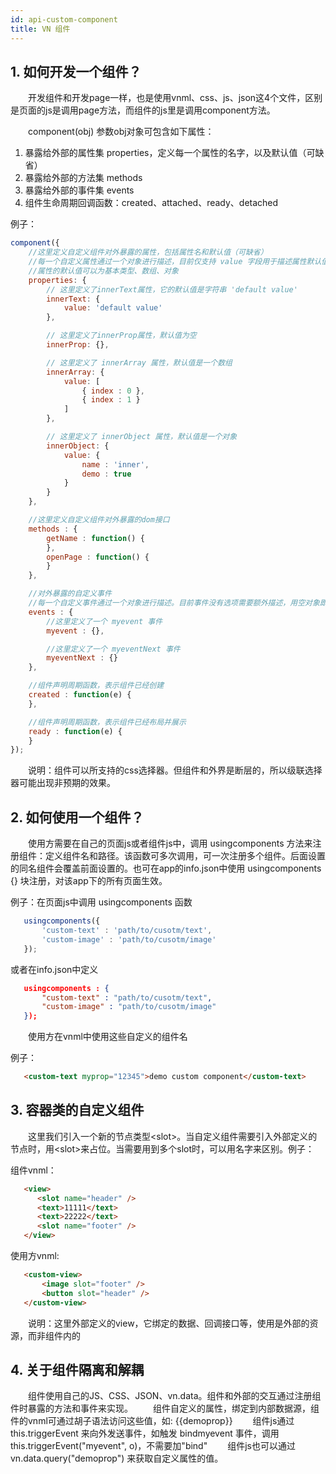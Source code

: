 ```yaml
---
id: api-custom-component
title: VN 组件
---
```


## 1. 如何开发一个组件？

&emsp;&emsp;开发组件和开发page一样，也是使用vnml、css、js、json这4个文件，区别是页面的js是调用page方法，而组件的js里是调用component方法。

&emsp;&emsp;component(obj) 参数obj对象可包含如下属性：

1. 暴露给外部的属性集 properties，定义每一个属性的名字，以及默认值（可缺省）
2. 暴露给外部的方法集 methods
3. 暴露给外部的事件集 events
4. 组件生命周期回调函数：created、attached、ready、detached

例子：

```javascript
component({
    //这里定义自定义组件对外暴露的属性，包括属性名和默认值（可缺省）
    //每一个自定义属性通过一个对象进行描述，目前仅支持 value 字段用于描述属性默认值
    //属性的默认值可以为基本类型、数组、对象
    properties: {
        // 这里定义了innerText属性，它的默认值是字符串 'default value'
        innerText: {
            value: 'default value'
        },

        // 这里定义了innerProp属性，默认值为空
		innerProp: {},

		// 这里定义了 innerArray 属性，默认值是一个数组
		innerArray: {
			value: [
				{ index : 0 },
				{ index : 1 }
			]
		},

		// 这里定义了 innerObject 属性，默认值是一个对象
		innerObject: {
			value: {
				name : 'inner',
				demo : true
			}
		}
    },

    //这里定义自定义组件对外暴露的dom接口
    methods : {
        getName : function() {
        },
        openPage : function() {
        }
    },

    //对外暴露的自定义事件
    //每一个自定义事件通过一个对象进行描述。目前事件没有选项需要额外描述，用空对象即可。
    events : {
		//这里定义了一个 myevent 事件
		myevent : {},

		//这里定义了一个 myeventNext 事件
		myeventNext : {}
    },

	//组件声明周期函数，表示组件已经创建
	created : function(e) {
	},

	//组件声明周期函数，表示组件已经布局并展示
	ready : function(e) {
	}
});
```

&emsp;&emsp;说明：组件可以所支持的css选择器。但组件和外界是断层的，所以级联选择器可能出现非预期的效果。

## 2. 如何使用一个组件？

&emsp;&emsp;使用方需要在自己的页面js或者组件js中，调用 usingcomponents 方法来注册组件：定义组件名和路径。该函数可多次调用，可一次注册多个组件。后面设置的同名组件会覆盖前面设置的。也可在app的info.json中使用 usingcomponents {} 块注册，对该app下的所有页面生效。

   例子：在页面js中调用 usingcomponents 函数

```javascript
   usingcomponents({
       'custom-text' : 'path/to/cusotm/text',
       'custom-image' : 'path/to/cusotm/image'
   });
```

或者在info.json中定义

```json
   usingcomponents : {
       "custom-text" : "path/to/cusotm/text",
       "custom-image" : "path/to/cusotm/image"
   });
```

&emsp;&emsp;使用方在vnml中使用这些自定义的组件名

例子：

```html
   <custom-text myprop="12345">demo custom component</custom-text>
```

## 3. 容器类的自定义组件

&emsp;&emsp;这里我们引入一个新的节点类型&lt;slot&gt;。当自定义组件需要引入外部定义的节点时，用&lt;slot&gt;来占位。当需要用到多个slot时，可以用名字来区别。例子：

组件vnml：

```html
   <view>
      <slot name="header" />
      <text>11111</text>
      <text>22222</text>
      <slot name="footer" />
   </view>
```

使用方vnml:

```html
   <custom-view>
       <image slot="footer" />
       <button slot="header" />
   </custom-view>
```

&emsp;&emsp;说明：这里外部定义的view，它绑定的数据、回调接口等，使用是外部的资源，而非组件内的

## 4. 关于组件隔离和解耦

&emsp;&emsp;组件使用自己的JS、CSS、JSON、vn.data。组件和外部的交互通过注册组件时暴露的方法和事件来实现。
&emsp;&emsp;组件自定义的属性，绑定到内部数据源，组件的vnml可通过胡子语法访问这些值，如: {{demoprop}}
&emsp;&emsp;组件js通过 this.triggerEvent 来向外发送事件，如触发 bindmyevent 事件，调用 this.triggerEvent("myevent", o)，不需要加"bind"
&emsp;&emsp;组件js也可以通过 vn.data.query("demoprop") 来获取自定义属性的值。
